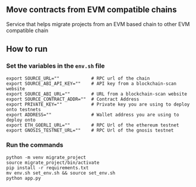 ## Move contracts from EVM compatible chains
Service that helps migrate projects from an EVM based chain to other EVM compatible chain

## How to run
### Set the variables in the `env.sh` file
```
export SOURCE_URL=""            # RPC url of the chain
export SOURCE_ABI_API_KEY=""    # API key from a blockchain-scan website
export SOURCE_ABI_URL=""        # URL from a blockchain-scan website
export SOURCE_CONTRACT_ADDR=""  # Contract Address
export PRIVATE_KEY=""           # Private key you are using to deploy onto testnets
export ADDRESS=""               # Wallet address you are using to deploy onto
export ETH_GOERLI_URL=""        # RPC Url of the ethereum testnet
export GNOSIS_TESTNET_URL=""    # RPC Url of the gnosis testnet
```
### Run the commands
```
python -m venv migrate_project
source migrate_project/bin/activate
pip install -r requirements.txt
mv env.sh set_env.sh && source set_env.sh
python app.py
```
